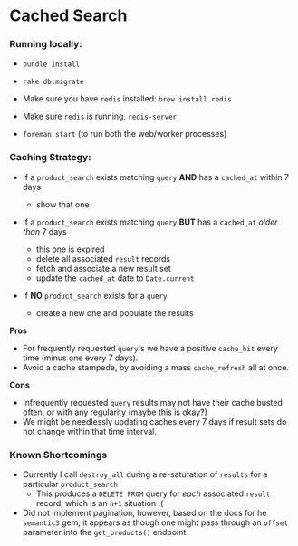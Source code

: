 # Cached Search

### Running locally:


* `bundle install`
 
* `rake db:migrate`

* Make sure you have `redis` installed: `brew install redis`

* Make sure `redis` is running, `redis-server`

* `foreman start` (to run both the web/worker processes)

### Caching Strategy:

 * If a `product_search` exists matching `query` **AND** has a `cached_at` within 7 days
   * show that one
 * If a `product_search` exists matching `query` **BUT** has a `cached_at` *older than* 7 days
   * this one is expired
   * delete all associated `result` records
   * fetch and associate a new result set
   * update the `cached_at` date to `Date.current`

* If **NO** `product_search` exists for a `query`
   * create a new one and populate the results



**Pros**
* For frequently requested `query`'s we have a positive `cache_hit` every time (minus one every 7 days).
* Avoid a cache stampede, by avoiding a mass `cache_refresh` all at once.

**Cons**
* Infrequently requested `query` results may not have their cache busted often, or with any regularity (maybe this is okay?)
* We might be needlessly updating caches every 7 days if result sets do not change within that time interval. 


### Known Shortcomings

* Currently I call `destroy_all` during a re-saturation of `results` for a particular `product_search`
  * This produces a `DELETE FROM` query for *each* associated `result` record, which is an `n+1` situation :(
* Did not implement pagination, however, based on the docs for he `semantic3` gem, it appears as though one might pass through an `offset` parameter into the `get_products()` endpoint.